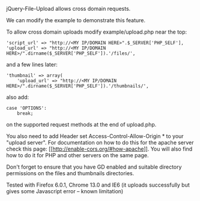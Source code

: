 jQuery-File-Upload allows cross domain requests.

We can modify the example to demonstrate this feature.

To allow cross domain uploads modify example/upload.php near the top:

    'script_url' => "http://<MY IP/DOMAIN HERE>".$_SERVER['PHP_SELF'],
    'upload_url' => "http://<MY IP/DOMAIN HERE>/".dirname($_SERVER['PHP_SELF']).'/files/',

and a few lines later:

    'thumbnail' => array(
        'upload_url' => "http://<MY IP/DOMAIN HERE>/".dirname($_SERVER['PHP_SELF']).'/thumbnails/',

also add:

    case 'OPTIONS':
        break;

on the supported request methods at the end of upload.php.

You also need to add Header set Access-Control-Allow-Origin * to your "upload server". For documentation on how to do this for the apache server check this page: [[http://enable-cors.org/#how-apache]]. You will also find how to do it for PHP and other servers on the same page.

Don't forget to ensure that you have GD enabled and suitable directory permissions on the files and thumbnails directories.

Tested with Firefox 6.0.1, Chrome 13.0 and IE6 (it uploads successfully but gives some Javascript error – known limitation)
